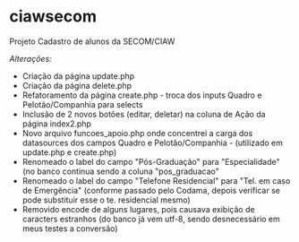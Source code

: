 # ciawsecom
Projeto Cadastro de alunos da SECOM/CIAW

*Alterações:*

* Criação da página update.php
* Criação da página delete.php
* Refatoramento da página create.php - troca dos inputs Quadro e Pelotão/Companhia para selects
* Inclusão de 2 novos botões (editar, deletar) na coluna de Ação da página index2.php
* Novo arquivo funcoes_apoio.php onde concentrei a carga dos datasources dos campos Quadro e Pelotão/Companhia - (utilizado em update.php e create.php)
* Renomeado o label do campo "Pós-Graduação" para "Especialidade" (no banco continua sendo a coluna "pos_graduacao"
* Renomeado o label do campo "Telefone Residencial" para "Tel. em caso de Emergência" (conforme passado pelo Codama, depois verificar se pode substituir esse o te. residencial mesmo)
* Removido encode de alguns lugares, pois causava exibição de caracters estranhos (do banco já vem utf-8, sendo desnecessário em meus testes a conversão)
